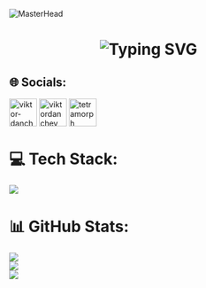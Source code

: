 ![MasterHead](https://i.pinimg.com/originals/fa/7b/4b/fa7b4bdc3b2f73e749e5c2c646d4ae13.gif)
<h1 align="center">
    <img src="https://readme-typing-svg.herokuapp.com?font=Fira+Code&weight=600&size=40&duration=3000&pause=750&color=FB8C00&center=true&vCenter=true&random=false&width=450&height=60&lines=Hi+There!;I'm+Viktor+Danchev!" alt="Typing SVG" />
</h1>

## 🌐 Socials:
<p align="left">
    <a href="https://linkedin.com/in/viktor-danchev-a79369267" target="blank"><img align="center" src="https://raw.githubusercontent.com/rahuldkjain/github-profile-readme-generator/master/src/images/icons/Social/linked-in-alt.svg" alt="viktor-danchev-a79369267" height="50" width="50" /></a>
    <a href="https://www.leetcode.com/viktordanchev" target="blank"><img align="center" src="https://raw.githubusercontent.com/rahuldkjain/github-profile-readme-generator/master/src/images/icons/Social/leet-code.svg" alt="viktordanchev" height="50" width="50" /></a>
    <a href="https://discord.gg/tetramorph" target="blank"><img align="center" src="https://raw.githubusercontent.com/rahuldkjain/github-profile-readme-generator/master/src/images/icons/Social/discord.svg" alt="tetramorph" height="50" width="50" /></a>
</p>

# 💻 Tech Stack:
<div align="left">
    <img src="https://skillicons.dev/icons?i=cs,dotnet,js,nodejs,html,css,bootstrap,git" />
</div>

# 📊 GitHub Stats:
![](https://github-readme-stats.vercel.app/api?username=viktordanchev&theme=dark&hide_border=false&include_all_commits=false&count_private=false)<br/>
![](https://github-readme-streak-stats.herokuapp.com/?user=viktordanchev&theme=dark&hide_border=false)<br/>
![](https://github-readme-stats.vercel.app/api/top-langs/?username=viktordanchev&theme=dark&hide_border=false&include_all_commits=false&count_private=false&layout=compact)
